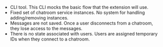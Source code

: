 - CLI tool. This CLI mocks the basic flow that the extension will use.
- Fixed set of chatroom service instances. No system for handling 
adding/removing instances.
- Messages are not saved. Once a user disconnects from a chatroom, they lose access
to the messages.
- There is no state associated with users. Users are assigned temporary IDs
when they connect to a chatroom.